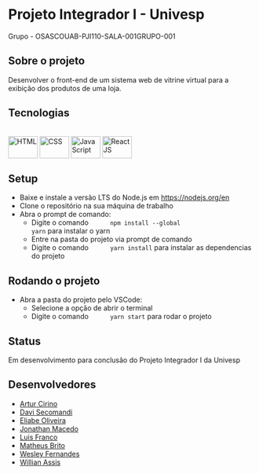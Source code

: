 # Projeto Integrador I - Univesp

Grupo - OSASCOUAB-PJI110-SALA-001GRUPO-001

## Sobre o projeto
Desenvolver o front-end de um sistema web de vitrine virtual para a exibição dos produtos de uma loja. 

## Tecnologias
 
<div style="display: inline_block"><br>
  <img align="center" title="HTML" alt="HTML" height="45" width="60" src="https://cdn.jsdelivr.net/gh/devicons/devicon/icons/html5/html5-original-wordmark.svg">
  <img align="center" title="CSS" alt="CSS" height="45" width="60" src="https://cdn.jsdelivr.net/gh/devicons/devicon/icons/css3/css3-plain-wordmark.svg">
  <img align="center" title="TypeScript" alt="JavaScript" height="45" width="60" src="https://cdn.jsdelivr.net/gh/devicons/devicon/icons/typescript/typescript-original.svg">
  <img align="center" title="ReactJS" alt="ReactJS" height="45" width="60" src="https://cdn.jsdelivr.net/gh/devicons/devicon/icons/react/react-original.svg">
</div>
 
## Setup
- Baixe e instale a versão LTS do Node.js em https://nodejs.org/en
- Clone o repositório na sua máquina de trabalho
- Abra o prompt de comando:
  -  Digite o comando <code style="margin-left:40px">npm install --global yarn</code> para instalar o yarn
  -  Entre na pasta do projeto via prompt de comando 
  -  Digite o comando <code style="margin-left:40px">yarn install</code> para instalar as dependencias do projeto
  
## Rodando o projeto
- Abra a pasta do projeto pelo VSCode:
  -  Selecione a opção de abrir o terminal
  -  Digite o comando <code style="margin-left:40px">yarn start</code> para rodar o projeto
  
## Status
Em desenvolvimento para conclusão do Projeto Integrador I da Univesp

## Desenvolvedores
- <a href="https://github.com/arturcirino"> Artur Cirino </a>
- <a href=""> Davi Secomandi </a>
- <a href="https://github.com/eliabev"> Eliabe Oliveira </a>
- <a href="https://github.com/jmacedo91"> Jonathan Macedo </a>
- <a href=""> Luis Franco </a>
- <a href=""> Matheus Brito </a>
- <a href="https://github.com/wsfer"> Wesley Fernandes </a>
- <a href="https://github.com/WillAssis"> Willian Assis </a>
